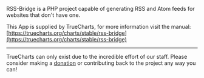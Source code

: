 RSS-Bridge is a PHP project capable of generating RSS and Atom feeds for websites that don't have one.

This App is supplied by TrueCharts, for more information visit the manual: [https://truecharts.org/charts/stable/rss-bridge](https://truecharts.org/charts/stable/rss-bridge)

---

TrueCharts can only exist due to the incredible effort of our staff.
Please consider making a [donation](https://truecharts.org/about/sponsor) or contributing back to the project any way you can!
